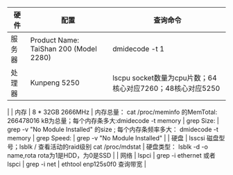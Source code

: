 

| 硬件  | 配置                                                          | 查询命令                                                                                                                                                                                                                         |
|-----|-------------------------------------------------------------|------------------------------------------------------------------------------------------------------------------------------------------------------------------------------------------------------------------------------|
| 服务器 | Product Name: TaiShan 200 (Model 2280)                      | dmidecode -t 1                                                                                                                                                                                                               |
| 处理器 | Kunpeng 5250                                                | lscpu   socket数量为cpu片数；64核心对应7260；48核心对应5250                                                                                                                                                                                 
|
| 内存  | 8 * 32GB 2666MHz                                            | 内存总量： cat /proc/meminfo 的MemTotal:       266478016 kB为总量；每个内存条多大:dmidecode -t memory  \| grep Size: \| grep -v "No Module Installed" 的size ; 每个内存条频率多大：  dmidecode -t memory \| grep Speed: \| grep -v "No Module Installed" |
| 硬盘  | lsscsi 磁盘型号；lsblk / 查看活动的raid级别 cat /proc/mdstat | 硬盘类型： lsblk -d -o name,rota  rota为1是HDD，为0是SSD                                                                                                                                                                               |
| 网络  |    lspci | grep -i ethernet 或者 lspci | grep -i net                                                                                                                                                                                                         | ethtool enp125s0f0  查询带宽                                                                                                                                                                                                     |


